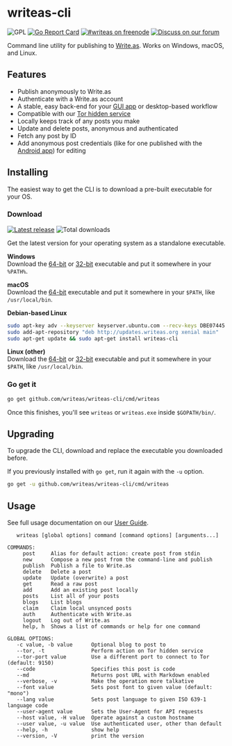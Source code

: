 writeas-cli
===========
![GPL](https://img.shields.io/github/license/writeas/writeas-cli.svg) [![Go Report Card](https://goreportcard.com/badge/github.com/writeas/writeas-cli)](https://goreportcard.com/report/github.com/writeas/writeas-cli) [![#writeas on freenode](https://img.shields.io/badge/freenode-%23writeas-blue.svg)](http://webchat.freenode.net/?channels=writeas) [![Discuss on our forum](https://img.shields.io/discourse/https/discuss.write.as/users.svg?label=forum)](https://discuss.write.as/c/development)

Command line utility for publishing to [Write.as](https://write.as). Works on Windows, macOS, and Linux.

## Features

* Publish anonymously to Write.as
* Authenticate with a Write.as account
* A stable, easy back-end for your [GUI app](https://write.as/apps/desktop) or desktop-based workflow
* Compatible with our [Tor hidden service](http://writeas7pm7rcdqg.onion/)
* Locally keeps track of any posts you make
* Update and delete posts, anonymous and authenticated
* Fetch any post by ID
* Add anonymous post credentials (like for one published with the [Android app](https://play.google.com/store/apps/details?id=com.abunchtell.writeas)) for editing

## Installing
The easiest way to get the CLI is to download a pre-built executable for your OS.

### Download
[![Latest release](https://img.shields.io/github/release/writeas/writeas-cli.svg)](https://github.com/writeas/writeas-cli/releases/latest) ![Total downloads](https://img.shields.io/github/downloads/writeas/writeas-cli/total.svg) 

Get the latest version for your operating system as a standalone executable.

**Windows**<br />
Download the [64-bit](https://github.com/writeas/writeas-cli/releases/download/v2.0.0/writeas_2.0.0_windows_amd64.zip) or [32-bit](https://github.com/writeas/writeas-cli/releases/download/v2.0.0/writeas_2.0.0_windows_386.zip) executable and put it somewhere in your `%PATH%`.

**macOS**<br />
Download the [64-bit](https://github.com/writeas/writeas-cli/releases/download/v2.0.0/writeas_2.0.0_darwin_amd64.zip) executable and put it somewhere in your `$PATH`, like `/usr/local/bin`.

**Debian-based Linux**<br />
```bash
sudo apt-key adv --keyserver keyserver.ubuntu.com --recv-keys DBE07445
sudo add-apt-repository "deb http://updates.writeas.org xenial main"
sudo apt-get update && sudo apt-get install writeas-cli
```

**Linux (other)**<br />
Download the [64-bit](https://github.com/writeas/writeas-cli/releases/download/v2.0.0/writeas_2.0.0_linux_amd64.tar.gz) or [32-bit](https://github.com/writeas/writeas-cli/releases/download/v2.0.0/writeas_2.0.0_linux_386.tar.gz) executable and put it somewhere in your `$PATH`, like `/usr/local/bin`.

### Go get it
```bash
go get github.com/writeas/writeas-cli/cmd/writeas
```

Once this finishes, you'll see `writeas` or `writeas.exe` inside `$GOPATH/bin/`.

## Upgrading

To upgrade the CLI, download and replace the executable you downloaded before.

If you previously installed with `go get`, run it again with the `-u` option.

```bash
go get -u github.com/writeas/writeas-cli/cmd/writeas
```

## Usage

See full usage documentation on our [User Guide](https://github.com/writeas/writeas-cli/blob/master/cmd/writeas/GUIDE.md).

```
   writeas [global options] command [command options] [arguments...]

COMMANDS:
     post     Alias for default action: create post from stdin
     new      Compose a new post from the command-line and publish
     publish  Publish a file to Write.as
     delete   Delete a post
     update   Update (overwrite) a post
     get      Read a raw post
     add      Add an existing post locally
     posts    List all of your posts
     blogs    List blogs
     claim    Claim local unsynced posts
     auth     Authenticate with Write.as
     logout   Log out of Write.as
     help, h  Shows a list of commands or help for one command

GLOBAL OPTIONS:
   -c value, -b value      Optional blog to post to
   --tor, -t               Perform action on Tor hidden service
   --tor-port value        Use a different port to connect to Tor (default: 9150)
   --code                  Specifies this post is code
   --md                    Returns post URL with Markdown enabled
   --verbose, -v           Make the operation more talkative
   --font value            Sets post font to given value (default: "mono")
   --lang value            Sets post language to given ISO 639-1 language code
   --user-agent value      Sets the User-Agent for API requests
   --host value, -H value  Operate against a custom hostname
   --user value, -u value  Use authenticated user, other than default
   --help, -h              show help
   --version, -V           print the version
```
